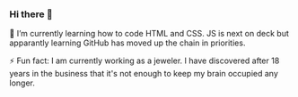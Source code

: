 ### Hi there 👋

🌱 I’m currently learning how to code HTML and CSS. JS is next on deck but apparantly learning GitHub has moved up the chain in priorities.

⚡ Fun fact: I am currently working as a jeweler. I have discovered after 18 years in the business that it's not enough to keep my brain occupied any longer.

<!--
**Cadbury99/Cadbury99** is a ✨ _special_ ✨ repository because its `README.md` (this file) appears on your GitHub profile.


Here are some ideas to get you started:

- 🔭 I’m currently working on ...
- 🌱 I’m currently learning ...
- 👯 I’m looking to collaborate on ...
- 🤔 I’m looking for help with ...
- 💬 Ask me about ...
- 📫 How to reach me: ...
- 😄 Pronouns: ...
- ⚡ Fun fact: ...
-->
